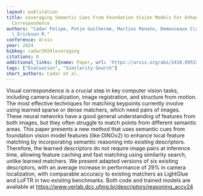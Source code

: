 ```yaml
---
layout: publication
title: Leveraging Semantic Cues From Foundation Vision Models For Enhanced Local Feature
  Correspondence
authors: "Cadar Felipe, Potje Guilherme, Martins Renato, Demonceaux C\xE9dric, Nascimento\
  \ Erickson R."
conference: Arxiv
year: 2024
bibkey: cadar2024leveraging
citations: 0
additional_links: [{name: Paper, url: 'https://arxiv.org/abs/2410.09533'}]
tags: ["Evaluation", "Similarity-Search"]
short_authors: Cadar et al.
---
```

Visual correspondence is a crucial step in key computer vision tasks,
including camera localization, image registration, and structure from motion.
The most effective techniques for matching keypoints currently involve using
learned sparse or dense matchers, which need pairs of images. These neural
networks have a good general understanding of features from both images, but
they often struggle to match points from different semantic areas. This paper
presents a new method that uses semantic cues from foundation vision model
features (like DINOv2) to enhance local feature matching by incorporating
semantic reasoning into existing descriptors. Therefore, the learned
descriptors do not require image pairs at inference time, allowing feature
caching and fast matching using similarity search, unlike learned matchers. We
present adapted versions of six existing descriptors, with an average increase
in performance of 29% in camera localization, with comparable accuracy to
existing matchers as LightGlue and LoFTR in two existing benchmarks. Both code
and trained models are available at
https://www.verlab.dcc.ufmg.br/descriptors/reasoning_accv24
